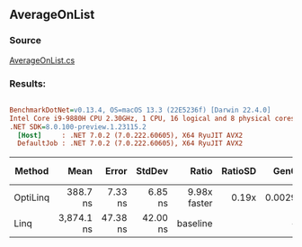 ﻿## AverageOnList

### Source
[AverageOnList.cs](../../src/OptiLinq.Benchmark/AverageOnList.cs)

### Results:
``` ini

BenchmarkDotNet=v0.13.4, OS=macOS 13.3 (22E5236f) [Darwin 22.4.0]
Intel Core i9-9880H CPU 2.30GHz, 1 CPU, 16 logical and 8 physical cores
.NET SDK=8.0.100-preview.1.23115.2
  [Host]     : .NET 7.0.2 (7.0.222.60605), X64 RyuJIT AVX2
  DefaultJob : .NET 7.0.2 (7.0.222.60605), X64 RyuJIT AVX2


```
|   Method |       Mean |    Error |   StdDev |        Ratio | RatioSD |   Gen0 | Allocated | Alloc Ratio |
|--------- |-----------:|---------:|---------:|-------------:|--------:|-------:|----------:|------------:|
| OptiLinq |   388.7 ns |  7.33 ns |  6.85 ns | 9.98x faster |   0.19x | 0.0029 |      24 B |          NA |
|     Linq | 3,874.1 ns | 47.38 ns | 42.00 ns |     baseline |         |      - |         - |          NA |
